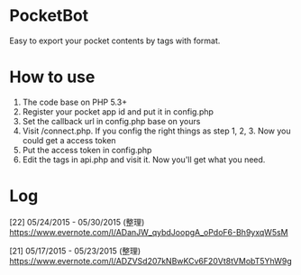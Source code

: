 # PocketBot
Easy to export your pocket contents by tags with format.

# How to use

1. The code base on PHP 5.3+
2. Register your pocket app id and put it in config.php
3. Set the callback url in config.php base on yours
4. Visit /connect.php. If you config the right things as step 1, 2, 3. Now you could get a access token
5. Put the access token in config.php
6. Edit the tags in api.php and visit it. Now you'll get what you need.

# Log

[22] 05/24/2015 - 05/30/2015 (整理)
https://www.evernote.com/l/ADanJW_qybdJoopgA_oPdoF6-Bh9yxqW5sM

[21] 05/17/2015 - 05/23/2015 (整理)
https://www.evernote.com/l/ADZVSd207kNBwKCv6F20Vt8tVMobT5YhW9g
